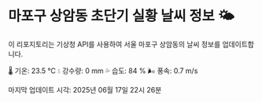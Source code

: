 
# 마포구 상암동 초단기 실황 날씨 정보 🌤️

이 리포지토리는 기상청 API를 사용하여 서울 마포구 상암동의 날씨 정보를 업데이트합니다. 

🌡️ 기온: 23.5 ℃
💧 강수량: 0 mm
💦 습도: 84 %
🌬️ 풍속: 0.7 m/s

마지막 업데이트 시각: 2025년 06월 17일 22시 26분    
